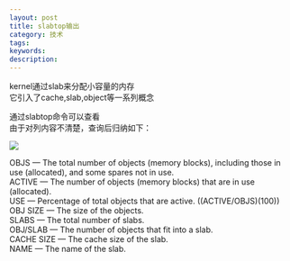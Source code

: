 ```yaml
---
layout: post
title: slabtop输出
category: 技术
tags: 
keywords: 
description: 
---
```


kernel通过slab来分配小容量的内存  
它引入了cache,slab,object等一系列概念  

通过slabtop命令可以查看  
由于对列内容不清楚，查询后归纳如下：  

![](http://i.imgur.com/WArfzUA.png)  


OBJS — The total number of objects (memory blocks), including those in use (allocated), and some spares not in use.  
ACTIVE — The number of objects (memory blocks) that are in use (allocated).  
USE — Percentage of total objects that are active. ((ACTIVE/OBJS)(100))  
OBJ SIZE — The size of the objects.  
SLABS — The total number of slabs.  
OBJ/SLAB — The number of objects that fit into a slab.  
CACHE SIZE — The cache size of the slab.  
NAME — The name of the slab.  